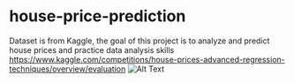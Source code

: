 # house-price-prediction
Dataset is from Kaggle, the goal of this project is to analyze and predict house prices and practice data analysis skills
https://www.kaggle.com/competitions/house-prices-advanced-regression-techniques/overview/evaluation
![Alt Text](https://drive.google.com/drive/folders/1SYff5o4rkpD-y0S_WLWC8o_DKqV9PJFh)
